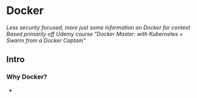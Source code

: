 # Docker

*Less security focused, more just some information on Docker for context*
*Based primarily off Udemy course "Docker Master: with Kubernetes + Swarm from a Docker Captain"*

## Intro

### Why Docker?
* 